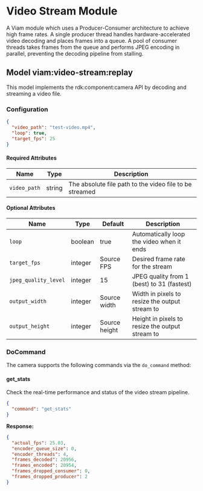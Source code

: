 # Video Stream Module
A Viam module which uses a Producer-Consumer architecture to achieve high frame rates. A single producer thread handles hardware-accelerated video decoding and places frames into a queue. A pool of consumer threads takes frames from the queue and performs JPEG encoding in parallel, preventing the decoding pipeline from stalling.

## Model viam:video-stream:replay
This model implements the rdk:component:camera API by decoding and streaming a video file.

### Configuration

```json
{
  "video_path": "test-video.mp4",
  "loop": true,
  "target_fps": 25
}
```

#### Required Attributes

| Name | Type | Description |
|------|------|-----------|
| `video_path` | string | The absolute file path to the video file to be streamed |

#### Optional Attributes

| Name | Type | Default | Description |
|------|------|-----------|-------------|
| `loop` | boolean | true | Automatically loop the video when it ends |
| `target_fps` | integer | Source FPS | Desired frame rate for the stream |
| `jpeg_quality_level` | integer | 15 | JPEG quality from 1 (best) to 31 (fastest) |
| `output_width` | integer | Source width | Width in pixels to resize the output stream to |
| `output_height` | integer | Source height | Height in pixels to resize the output stream to |


### DoCommand

The camera supports the following commands via the `do_command` method:

#### get_stats
Check the real-time performance and status of the video stream pipeline.

```json
{
  "command": "get_stats"
}
```

**Response:**
```json
{
  "actual_fps": 25.03,
  "encoder_queue_size": 0,
  "encoder_threads": 4,
  "frames_decoded": 20956,
  "frames_encoded": 20954,
  "frames_dropped_consumer": 0,
  "frames_dropped_producer": 2
}
```